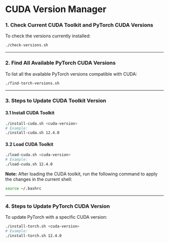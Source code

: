 
# CUDA Version Manager

### 1. Check Current CUDA Toolkit and PyTorch CUDA Versions

To check the versions currently installed:

```bash
./check-versions.sh
```

---

### 2. Find All Available PyTorch CUDA Versions

To list all the available PyTorch versions compatible with CUDA:

```bash
./find-torch-versions.sh
```

---

### 3. Steps to Update CUDA Toolkit Version

#### 3.1 Install CUDA Toolkit

```bash
./install-cuda.sh <cuda-version> 
# Example:
./install-cuda.sh 12.4.0
```

#### 3.2 Load CUDA Toolkit

```bash
./load-cuda.sh <cuda-version> 
# Example:
./load-cuda.sh 12.4.0
```

**Note:** After loading the CUDA toolkit, run the following command to apply the changes in the current shell:

```bash
source ~/.bashrc
```

---

### 4. Steps to Update PyTorch CUDA Version

To update PyTorch with a specific CUDA version:

```bash
./install-torch.sh <cuda-version>
# Example:
./install-torch.sh 12.4.0
```
